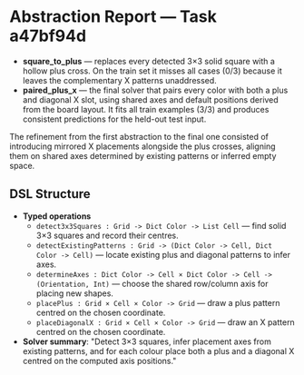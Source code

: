 # Abstraction Report — Task a47bf94d

- **square_to_plus** — replaces every detected 3×3 solid square with a hollow plus cross. On the train set it misses all cases (0/3) because it leaves the complementary X patterns unaddressed.
- **paired_plus_x** — the final solver that pairs every color with both a plus and diagonal X slot, using shared axes and default positions derived from the board layout. It fits all train examples (3/3) and produces consistent predictions for the held-out test input.

The refinement from the first abstraction to the final one consisted of introducing mirrored X placements alongside the plus crosses, aligning them on shared axes determined by existing patterns or inferred empty space.

## DSL Structure
- **Typed operations**
  - `detect3x3Squares : Grid -> Dict Color -> List Cell` — find solid 3×3 squares and record their centres.
  - `detectExistingPatterns : Grid -> (Dict Color -> Cell, Dict Color -> Cell)` — locate existing plus and diagonal patterns to infer axes.
  - `determineAxes : Dict Color -> Cell × Dict Color -> Cell -> (Orientation, Int)` — choose the shared row/column axis for placing new shapes.
  - `placePlus : Grid × Cell × Color -> Grid` — draw a plus pattern centred on the chosen coordinate.
  - `placeDiagonalX : Grid × Cell × Color -> Grid` — draw an X pattern centred on the chosen coordinate.
- **Solver summary**: "Detect 3×3 squares, infer placement axes from existing patterns, and for each colour place both a plus and a diagonal X centred on the computed axis positions."

